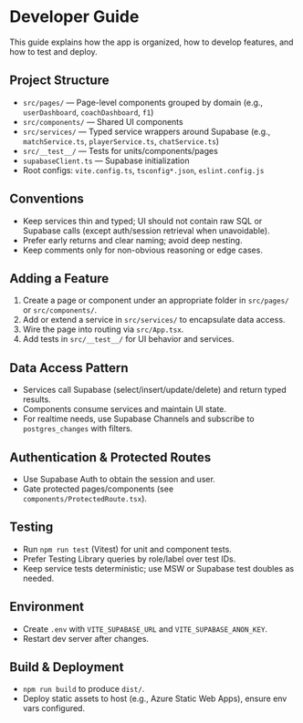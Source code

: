 # Developer Guide

This guide explains how the app is organized, how to develop features, and how to test and deploy.

## Project Structure

- `src/pages/` — Page-level components grouped by domain (e.g., `userDashboard`, `coachDashboard`, `f1`)
- `src/components/` — Shared UI components
- `src/services/` — Typed service wrappers around Supabase (e.g., `matchService.ts`, `playerService.ts`, `chatService.ts`)
- `src/__test__/` — Tests for units/components/pages
- `supabaseClient.ts` — Supabase initialization
- Root configs: `vite.config.ts`, `tsconfig*.json`, `eslint.config.js`

## Conventions

- Keep services thin and typed; UI should not contain raw SQL or Supabase calls (except auth/session retrieval when unavoidable).
- Prefer early returns and clear naming; avoid deep nesting.
- Keep comments only for non-obvious reasoning or edge cases.

## Adding a Feature

1. Create a page or component under an appropriate folder in `src/pages/` or `src/components/`.
2. Add or extend a service in `src/services/` to encapsulate data access.
3. Wire the page into routing via `src/App.tsx`.
4. Add tests in `src/__test__/` for UI behavior and services.

## Data Access Pattern

- Services call Supabase (select/insert/update/delete) and return typed results.
- Components consume services and maintain UI state.
- For realtime needs, use Supabase Channels and subscribe to `postgres_changes` with filters.

## Authentication & Protected Routes

- Use Supabase Auth to obtain the session and user.
- Gate protected pages/components (see `components/ProtectedRoute.tsx`).

## Testing

- Run `npm run test` (Vitest) for unit and component tests.
- Prefer Testing Library queries by role/label over test IDs.
- Keep service tests deterministic; use MSW or Supabase test doubles as needed.

## Environment

- Create `.env` with `VITE_SUPABASE_URL` and `VITE_SUPABASE_ANON_KEY`.
- Restart dev server after changes.

## Build & Deployment

- `npm run build` to produce `dist/`.
- Deploy static assets to host (e.g., Azure Static Web Apps), ensure env vars configured.


